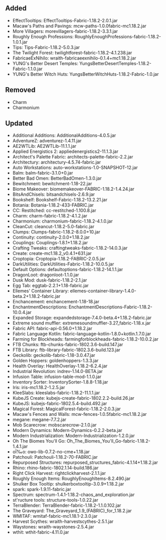 ## Added

- EffectTooltips: EffectTooltips-Fabric-1.18.2-2.0.1.jar  
- Macaw's Paths and Pavings: mcw-paths-1.0.0fabric-mc1.18.2.jar  
- More Villagers: morevillagers-fabric-1.18.2-3.3.1.jar  
- Roughly Enough Professions: RoughlyEnoughProfessions-fabric-1.18.2-1.0.1.jar  
- Tips: Tips-Fabric-1.18.2-5.0.3.jar  
- The Twilight Forest: twilightforest-fabric-1.18.2-4.1.238.jar  
- FabricaeExNihilo: wraith-fabricaeexnihilo-0.1.4+mc1.18.2.jar  
- YUNG's Better Desert Temples: YungsBetterDesertTemples-1.18.2-Fabric-1.1.0.jar  
- YUNG's Better Witch Huts: YungsBetterWitchHuts-1.18.2-Fabric-1.0.jar  

## Removed

* Charm
* Charmonium
  
## Updated  

- Additional Additions: AdditionalAdditions-4.0.5.jar  
- AdventureZ: adventurez-1.4.11.jar  
- AE2WTLib: AE2WTLib-11.1.1.jar  
- Applied Energistics 2: appliedenergistics2-11.1.3.jar  
- Architect's Palette Fabric: architects-palette-fabric-2.2.jar  
- Architectury: architectury-4.5.74-fabric.jar  
- Auto Workstations: auto-workstations-1.0-SNAPSHOT-12.jar  
- Balm: balm-fabric-3.1.0+0.jar  
- Better Bad Omen: BetterBadOmen-1.3.0.jar  
- Bewitchment: bewitchment-1.18-22.jar  
- Biome Makeover: biomemakeover-FABRIC-1.18.2-1.4.24.jar  
- BitsAndChisels: bitsandchisels-2.6.9.jar  
- Bookshelf: Bookshelf-Fabric-1.18.2-13.2.21.jar  
- Botania: Botania-1.18.2-433-FABRIC.jar  
- CC: Restitched: cc-restitched-1.100.8.jar  
- Charm: charm-fabric-1.18.2-4.1.2.jar  
- Charmonium: charmonium-fabric-1.18.2-4.1.0.jar  
- CleanCut: cleancut-1.18.2-5.0-fabric.jar  
- Clumps: Clumps-fabric-1.18.2-8.0.0+10.jar  
- Continuity: continuity-2.0.0+1.18.2.jar  
- Couplings: Couplings-1.8.1+1.18.2.jar  
- Crafting Tweaks: craftingtweaks-fabric-1.18.2-14.0.3.jar  
- Create: create-mc1.18.2_v0.4.1+631.jar  
- Croptopia: Croptopia-1.18.2-FABRIC-2.0.5.jar  
- DarkUtilities: DarkUtilities-Fabric-1.18.2-10.0.5.jar  
- Default Options: defaultoptions-fabric-1.18.2-14.1.1.jar  
- DragonLoot: dragonloot-1.1.0.jar  
- Dusk Mod: dusk-fabric-1.18.2-2.1.jar  
- Egg Tab: eggtab-2.2.1+1.18-fabric.jar  
- Ellemes' Container Library: ellemes-container-library-1.4.0-beta.2+1.18.2-fabric.jar  
- Enchancement: enchancement-1.18-18.jar  
- EnchantmentDescriptions: EnchantmentDescriptions-Fabric-1.18.2-10.0.4.jar  
- Expanded Storage: expandedstorage-7.4.0-beta.4+1.18.2-fabric.jar  
- Extreme sound muffler: extremesoundmuffler-3.27_fabric-1.18.x.jar  
- Fabric API: fabric-api-0.56.0+1.18.2.jar  
- Fabric Language Kotlin: fabric-language-kotlin-1.8.0+kotlin.1.7.0.jar  
- Farming for Blockheads: farmingforblockheads-fabric-1.18.2-10.0.2.jar  
- FTB Chunks: ftb-chunks-fabric-1802.3.6-build.147.jar  
- FTB Library: ftb-library-fabric-1802.3.6-build.123.jar  
- Geckolib: geckolib-fabric-1.18-3.0.47.jar  
- Golden Hoppers: goldenhoppers-1.3.3.jar  
- Health Overlay: HealthOverlay-1.18.2-6.2.4.jar  
- Industrial Revolution: indrev-1.14.0-BETA.jar  
- Infusion Table: infusion-table-mod-1.1.0.jar  
- Inventory Sorter: InventorySorter-1.8.8-1.18.jar  
- Iris: iris-mc1.18.2-1.2.5.jar  
- KleeSlabs: kleeslabs-fabric-1.18.2-11.1.1.jar  
- KubeJS Create: kubejs-create-fabric-1802.2.2-build.26.jar  
- KubeJS: kubejs-fabric-1802.5.4-build.492.jar  
- Magical Forest: MagicalForest-fabric-1.18.2-2.0.3.jar  
- Macaw's Fences and Walls: mcw-fences-1.0.5fabric-mc1.18.2.jar  
- megane: megane-7.7.2.jar  
- Mob Scarecrow: mobscarecrow-2.1.0.jar  
- Modern Dynamics: Modern-Dynamics-0.2.2-beta.jar  
- Modern Industrialization: Modern-Industrialization-1.2.0.jar  
- Oh The Biomes You'll Go: Oh_The_Biomes_You'll_Go-fabric-1.18.2-1.4.1.jar  
- oÏ‰o: owo-lib-0.7.2-no-cme+1.18.jar  
- Patchouli: Patchouli-1.18.2-70-FABRIC.jar  
- Repurposed Structures: repurposed_structures_fabric-4.1.14+1.18.2.jar  
- Rhino: rhino-fabric-1802.1.14-build.186.jar  
- Right Click Harvest: rightclickharvest-2.1.1.jar  
- Roughly Enough Items: RoughlyEnoughItems-8.2.490.jar  
- Shulker Box Tooltip: shulkerboxtooltip-3.0.9+1.18.2.jar  
- spark: spark-1.9.11-fabric.jar  
- Spectrum: spectrum-1.4.1-1.18.2-chaos_and_exploration.jar  
- st'ructure tools: structure-tools-1.0.22.jar  
- TerraBlender: TerraBlender-fabric-1.18.2-1.1.0.102.jar  
- The Graveyard: The_Graveyard_1.9_(FABRIC)_for_1.18.2.jar  
- WMITAF: wmitaf-fabric-mc1.18.1-2.3.0.jar  
- Harvest Scythes: wraith-harvestscythes-2.5.1.jar  
- Waystones: wraith-waystones-2.5.4.jar  
- wthit: wthit-fabric-4.11.0.jar  
